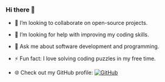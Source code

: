 ### Hi there 👋

- 👯 I’m looking to collaborate on open-source projects.
- 🤔 I’m looking for help with improving my coding skills.
- 💬 Ask me about software development and programming.
- ⚡ Fun fact: I love solving coding puzzles in my free time.

- 🌐 Check out my GitHub profile: [![GitHub](https://img.shields.io/badge/GitHub-black?style=flat&logo=github)](https://github.com/blackn0va)
